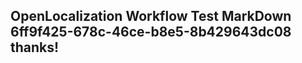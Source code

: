 <properties
ms.topic="hero-topic"
ms.test1="hero-topic"
ms.test2="test"/>


## OpenLocalization Workflow Test MarkDown 6ff9f425-678c-46ce-b8e5-8b429643dc08 thanks!



<!--HONumber=Jul16_HO3-->


